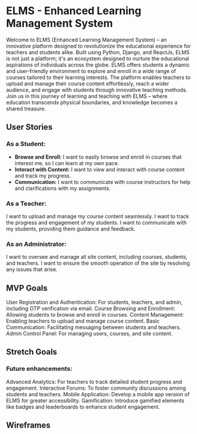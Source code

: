 # ELMS - Enhanced Learning Management System
Welcome to ELMS (Enhanced Learning Management System) – an innovative platform designed to revolutionize the educational experience for teachers and students alike. Built using Python, Django, and ReactJs, ELMS is not just a platform; it's an ecosystem designed to nurture the educational aspirations of individuals across the globe.  ELMS offers students a dynamic and user-friendly environment to explore and enroll in a wide range of courses tailored to their learning interests. The platform enables teachers to upload and manage their course content effortlessly, reach a wider audience, and engage with students through innovative teaching methods. Join us in this journey of learning and teaching with ELMS – where education transcends physical boundaries, and knowledge becomes a shared treasure.

## User Stories
### As a Student:
- **Browse and Enroll:** I want to easily browse and enroll in courses that interest me, so I can learn at my own pace.
- **Interact with Content:** I want to view and interact with course content and track my progress.
- **Communication:** I want to communicate with course instructors for help and clarifications with my assignments.

### As a Teacher:
I want to upload and manage my course content seamlessly.
I want to track the progress and engagement of my students.
I want to communicate with my students, providing them guidance and feedback.

### As an Administrator:
I want to oversee and manage all site content, including courses, students, and teachers.
I want to ensure the smooth operation of the site by resolving any issues that arise.

## MVP Goals
User Registration and Authentication: For students, teachers, and admin, including OTP verification via email.
Course Browsing and Enrollment: Allowing students to browse and enroll in courses.
Content Management: Enabling teachers to upload and manage course content.
Basic Communication: Facilitating messaging between students and teachers.
Admin Control Panel: For managing users, courses, and site content.

## Stretch Goals
### Future enhancements:
Advanced Analytics: For teachers to track detailed student progress and engagement.
Interactive Forums: To foster community discussions among students and teachers.
Mobile Application: Develop a mobile app version of ELMS for greater accessibility.
Gamification: Introduce gamified elements like badges and leaderboards to enhance student engagement.

## Wireframes
